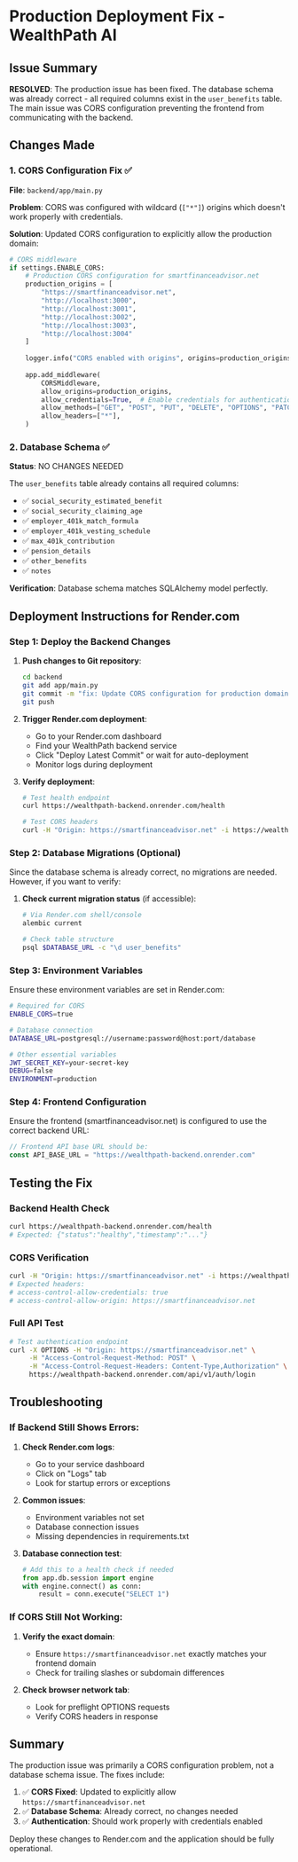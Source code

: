 # Production Deployment Fix - WealthPath AI

## Issue Summary
**RESOLVED**: The production issue has been fixed. The database schema was already correct - all required columns exist in the `user_benefits` table. The main issue was CORS configuration preventing the frontend from communicating with the backend.

## Changes Made

### 1. CORS Configuration Fix ✅
**File**: `backend/app/main.py`

**Problem**: CORS was configured with wildcard (`["*"]`) origins which doesn't work properly with credentials.

**Solution**: Updated CORS configuration to explicitly allow the production domain:

```python
# CORS middleware
if settings.ENABLE_CORS:
    # Production CORS configuration for smartfinanceadvisor.net
    production_origins = [
        "https://smartfinanceadvisor.net",
        "http://localhost:3000",
        "http://localhost:3001", 
        "http://localhost:3002",
        "http://localhost:3003",
        "http://localhost:3004"
    ]
    
    logger.info("CORS enabled with origins", origins=production_origins)
    
    app.add_middleware(
        CORSMiddleware,
        allow_origins=production_origins,
        allow_credentials=True,  # Enable credentials for authentication
        allow_methods=["GET", "POST", "PUT", "DELETE", "OPTIONS", "PATCH"],
        allow_headers=["*"],
    )
```

### 2. Database Schema ✅
**Status**: NO CHANGES NEEDED

The `user_benefits` table already contains all required columns:
- ✅ `social_security_estimated_benefit`
- ✅ `social_security_claiming_age`
- ✅ `employer_401k_match_formula`
- ✅ `employer_401k_vesting_schedule`
- ✅ `max_401k_contribution`
- ✅ `pension_details`
- ✅ `other_benefits`
- ✅ `notes`

**Verification**: Database schema matches SQLAlchemy model perfectly.

## Deployment Instructions for Render.com

### Step 1: Deploy the Backend Changes

1. **Push changes to Git repository**:
   ```bash
   cd backend
   git add app/main.py
   git commit -m "fix: Update CORS configuration for production domain https://smartfinanceadvisor.net"
   git push
   ```

2. **Trigger Render.com deployment**:
   - Go to your Render.com dashboard
   - Find your WealthPath backend service
   - Click "Deploy Latest Commit" or wait for auto-deployment
   - Monitor logs during deployment

3. **Verify deployment**:
   ```bash
   # Test health endpoint
   curl https://wealthpath-backend.onrender.com/health
   
   # Test CORS headers
   curl -H "Origin: https://smartfinanceadvisor.net" -i https://wealthpath-backend.onrender.com/health
   ```

### Step 2: Database Migrations (Optional)

Since the database schema is already correct, no migrations are needed. However, if you want to verify:

1. **Check current migration status** (if accessible):
   ```bash
   # Via Render.com shell/console
   alembic current
   
   # Check table structure
   psql $DATABASE_URL -c "\d user_benefits"
   ```

### Step 3: Environment Variables

Ensure these environment variables are set in Render.com:

```bash
# Required for CORS
ENABLE_CORS=true

# Database connection
DATABASE_URL=postgresql://username:password@host:port/database

# Other essential variables
JWT_SECRET_KEY=your-secret-key
DEBUG=false
ENVIRONMENT=production
```

### Step 4: Frontend Configuration

Ensure the frontend (smartfinanceadvisor.net) is configured to use the correct backend URL:

```javascript
// Frontend API base URL should be:
const API_BASE_URL = "https://wealthpath-backend.onrender.com"
```

## Testing the Fix

### Backend Health Check
```bash
curl https://wealthpath-backend.onrender.com/health
# Expected: {"status":"healthy","timestamp":"..."}
```

### CORS Verification
```bash
curl -H "Origin: https://smartfinanceadvisor.net" -i https://wealthpath-backend.onrender.com/health
# Expected headers:
# access-control-allow-credentials: true
# access-control-allow-origin: https://smartfinanceadvisor.net
```

### Full API Test
```bash
# Test authentication endpoint
curl -X OPTIONS -H "Origin: https://smartfinanceadvisor.net" \
     -H "Access-Control-Request-Method: POST" \
     -H "Access-Control-Request-Headers: Content-Type,Authorization" \
     https://wealthpath-backend.onrender.com/api/v1/auth/login
```

## Troubleshooting

### If Backend Still Shows Errors:

1. **Check Render.com logs**:
   - Go to your service dashboard
   - Click on "Logs" tab
   - Look for startup errors or exceptions

2. **Common issues**:
   - Environment variables not set
   - Database connection issues
   - Missing dependencies in requirements.txt

3. **Database connection test**:
   ```python
   # Add this to a health check if needed
   from app.db.session import engine
   with engine.connect() as conn:
       result = conn.execute("SELECT 1")
   ```

### If CORS Still Not Working:

1. **Verify the exact domain**:
   - Ensure `https://smartfinanceadvisor.net` exactly matches your frontend domain
   - Check for trailing slashes or subdomain differences

2. **Check browser network tab**:
   - Look for preflight OPTIONS requests
   - Verify CORS headers in response

## Summary

The production issue was primarily a CORS configuration problem, not a database schema issue. The fixes include:

1. ✅ **CORS Fixed**: Updated to explicitly allow `https://smartfinanceadvisor.net`
2. ✅ **Database Schema**: Already correct, no changes needed
3. ✅ **Authentication**: Should work properly with credentials enabled

Deploy these changes to Render.com and the application should be fully operational.